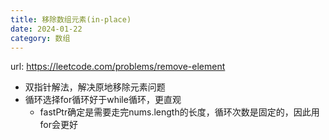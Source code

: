 ```yaml
---
title: 移除数组元素(in-place)
date: 2024-01-22
category: 数组
---
```


url: https://leetcode.com/problems/remove-element



- 双指针解法，解决原地移除元素问题
- 循环选择for循环好于while循环，更直观
  - fastPtr确定是需要走完nums.length的长度，循环次数是固定的，因此用for会更好